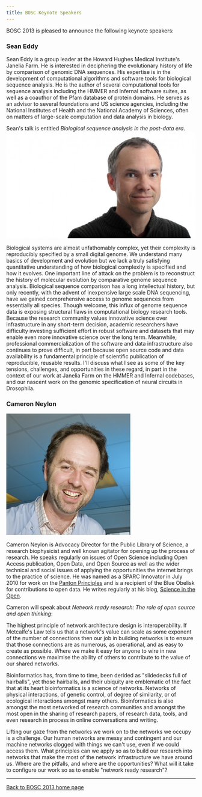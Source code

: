 ```yaml
---
title: BOSC Keynote Speakers
---
```


BOSC 2013 is pleased to announce the following keynote speakers:

### Sean Eddy

Sean Eddy is a group leader at the Howard Hughes Medical Institute's
Janelia Farm. He is interested in deciphering the evolutionary history
of life by comparison of genomic DNA sequences. His expertise is in the
development of computational algorithms and software tools for
biological sequence analysis. He is the author of several computational
tools for sequence analysis including the HMMER and Infernal software
suites, as well as a coauthor of the Pfam database of protein domains.
He serves as an advisor to several foundations and US science agencies,
including the National Institutes of Health and the National Academy of
Sciences, often on matters of large-scale computation and data analysis
in biology.

Sean's talk is entitled *Biological sequence analysis in the post-data
era*. ![Sean Eddy](SeanEddy.jpg "fig:Sean Eddy")

  
Biological systems are almost unfathomably complex, yet their complexity
is reproducibly specified by a small digital genome. We understand many
basics of development and evolution but we lack a truly satisfying
quantitative understanding of how biological complexity is specified and
how it evolves. One important line of attack on the problem is to
reconstruct the history of molecular evolution by comparative genome
sequence analysis. Biological sequence comparison has a long
intellectual history, but only recently, with the advent of inexpensive
large scale DNA sequencing, have we gained comprehensive access to
genome sequences from essentially all species. Though welcome, this
influx of genome sequence data is exposing structural flaws in
computational biology research tools. Because the research community
values innovative science over infrastructure in any short-term
decision, academic researchers have difficulty investing sufficient
effort in robust software and datasets that may enable even more
innovative science over the long term. Meanwhile, professional
commercialization of the software and data infrastructure also continues
to prove difficult, in part because open source code and data
availability is a fundamental principle of scientific publication of
reproducible, reusable results. I'll discuss what I see as some of the
key tensions, challenges, and opportunities in these regard, in part in
the context of our work at Janelia Farm on the HMMER and Infernal
codebases, and our nascent work on the genomic specification of neural
circuits in Drosophila.

### Cameron Neylon

![Cameron Neylon](Neylon.jpg "Cameron Neylon")

Cameron Neylon is Advocacy Director for the Public Library of Science, a
research biophysicist and well known agitator for opening up the process
of research. He speaks regularly on issues of Open Science including
Open Access publication, Open Data, and Open Source as well as the wider
technical and social issues of applying the opportunities the internet
brings to the practice of science. He was named as a SPARC Innovator in
July 2010 for work on the [Panton
Principles](http://pantonprinciples.org/) and is a recipient of the Blue
Obelisk for contributions to open data. He writes regularly at his blog,
[Science in the Open](http://cameronneylon.net/).

Cameron will speak about *Network ready research: The role of open
source and open thinking*:

  
The highest principle of network architecture design
is interoperability. If Metcalfe's Law tells us that a network's value
can scale as some exponent of the number of connections then our job in
building networks is to ensure that those connections are as numerous,
as operational, and as easy to create as possible. Where we make it easy
for anyone to wire in new connections we maximise the ability of others
to contribute to the value of our shared networks.

<!-- -->

  
Bioinformatics has, from time to time, been derided as "slidedecks full
of hairballs", yet those hairballs, and their ubiquity are emblematic of
the fact that at its heart bioinformatics is a science of networks.
Networks of physical interactions, of genetic control, of degree of
similarity, or of ecological interactions amongst many others.
Bioinformatics is also amongst the most networked of research
communities and amongst the most open in the sharing of research papers,
of research data, tools, and even research in process in online
conversations and writing.

<!-- -->

  
Lifting our gaze from the networks we work on to the networks we occupy
is a challenge. Our human networks are messy and contingent and our
machine networks clogged with things we can't use, even if we could
access them. What principles can we apply so as to build our research
into networks that make the most of the network infrastructure we have
around us. Where are the pitfalls, and where are the opportunities? What
will it take to configure our work so as to enable "network ready
research"?

------------------------------------------------------------------------

[Back to BOSC 2013 home page](BOSC_2013 "wikilink")
